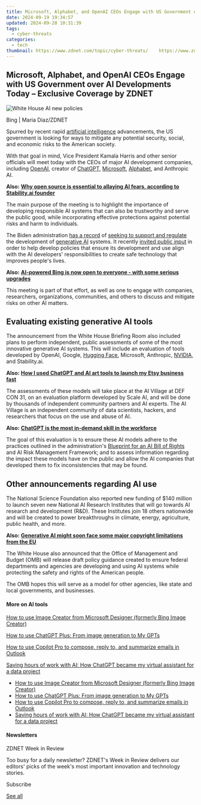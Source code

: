 ```yaml
---
title: Microsoft, Alphabet, and OpenAI CEOs Engage with US Government over AI Developments Today – Exclusive Coverage by ZDNET
date: 2024-09-19 19:34:57
updated: 2024-09-20 10:31:39
tags:
  - cyber-threats
categories:
  - tech
thumbnail: https://www.zdnet.com/topic/cyber-threats/    https://www.zdnet.com/a/img/resize/ec1bc96be8b73a9d2f8409869e1319db73e9a9fe/2023/05/04/9475ccf7-8940-41af-9e1e-9006d4e4f542/ai-whitehouse.jpg?width=170&height=96&fit=crop&auto=webp
---
```


## Microsoft, Alphabet, and OpenAI CEOs Engage with US Government over AI Developments Today – Exclusive Coverage by ZDNET

![White House AI new policies](https://www.zdnet.com/a/img/resize/2d1106c22572ec567bcc941e0fee0fd003e2ed84/2023/05/04/9475ccf7-8940-41af-9e1e-9006d4e4f542/ai-whitehouse.jpg?auto=webp&width=1280)

Bing | Maria Diaz/ZDNET

Spurred by recent rapid [artificial intelligence](https://www.zdnet.com/article/what-is-ai-heres-everything-you-need-to-know-about-artificial-intelligence/) advancements, the US government is looking for ways to mitigate any potential security, social, and economic risks to the American society. 

With that goal in mind, Vice President Kamala Harris and other senior officials will meet today with the CEOs of major AI development companies, including [OpenAI](https://www.zdnet.com/article/openai-is-product-development-its-not-ai-research-says-metas-chief-ai-scientist-lecun/), creator of [ChatGPT](https://www.zdnet.com/article/what-is-chatgpt-and-why-does-it-matter-heres-everything-you-need-to-know/), [Microsoft](https://www.zdnet.com/article/bings-ai-powered-search-engine-is-now-open-to-everyone-with-some-serious-upgrades/), [Alphabet](https://www.zdnet.com/article/the-6-biggest-ai-features-to-expect-from-google-io-2023/), and Anthropic AI. 

**Also:** [**Why open source is essential to allaying AI fears, according to Stability.ai founder**](https://www.zdnet.com/article/why-open-source-is-essential-to-allaying-ai-fears-according-to-stability-ai-founder/)

The main purpose of the meeting is to highlight the importance of developing responsible AI systems that can also be trustworthy and serve the public good, while incorporating effective protections against potential risks and harm to individuals. 

The Biden administration [has a record](https://www.zdnet.com/article/biden-administration-forms-new-ai-task-force/) of [seeking to support and regulate](https://www.zdnet.com/article/gates-musk-and-biden-weigh-in-on-the-ai-race-debate/) the development of [generative AI](https://www.zdnet.com/article/what-is-generative-ai-and-why-is-it-so-popular-heres-everything-you-need-to-know/) systems. It recently [invited public input](https://www.zdnet.com/article/the-white-house-seeks-your-opinion-on-chatgpt-and-ai-tools-for-safety-policy/) in order to help develop policies that ensure its development and use align with the AI developers' responsibilities to create safe technology that improves people's lives.

**Also:** [**AI-powered Bing is now open to everyone - with some serious upgrades**](https://www.zdnet.com/article/bings-ai-powered-search-engine-is-now-open-to-everyone-with-some-serious-upgrades/)

This meeting is part of that effort, as well as one to engage with companies, researchers, organizations, communities, and others to discuss and mitigate risks on other AI matters. 

## Evaluating existing generative AI tools

The announcement from the White House Briefing Room also included plans to perform independent, public assessments of some of the most innovative generative AI systems. This will include an evaluation of tools developed by OpenAI, Google, [Hugging Face](https://www.zdnet.com/article/what-is-huggingchat-everything-about-the-new-open-source-ai-chatbot/), Microsoft, Anthropic, [NVIDIA](https://www.zdnet.com/article/nvidia-unveils-a-potential-solution-to-prevent-ai-chatbots-from-hallucinating/), and Stability.ai. 

**Also:** [**How I used ChatGPT and AI art tools to launch my Etsy business fast**](https://www.zdnet.com/article/how-i-used-chatgpt-and-ai-art-tools-to-launch-my-etsy-business-fast/)

The assessments of these models will take place at the AI Village at DEF CON 31, on an evaluation platform developed by Scale AI, and will be done by thousands of independent community partners and AI experts. The AI Village is an independent community of data scientists, hackers, and researchers that focus on the use and abuse of AI. 

**Also:** [**ChatGPT is the most in-demand skill in the workforce**](https://www.zdnet.com/article/chatgpt-is-the-most-sought-out-tech-skill-in-the-workforce-according-to-a-study/)

The goal of this evaluation is to ensure these AI models adhere to the practices outlined in the administration's [Blueprint for an AI Bill of Rights](https://www.zdnet.com/article/the-white-house-passes-an-ai-bill-of-rights-that-attempts-to-put-your-privacy-concerns-at-ease/) and AI Risk Management Framework; and to assess information regarding the impact these models have on the public and allow the AI companies that developed them to fix inconsistencies that may be found.

## Other announcements regarding AI use

The National Science Foundation also reported new funding of $140 million to launch seven new National AI Research Institutes that will go towards AI research and development (R&D). These Institutes join 18 others nationwide and will be created to power breakthroughs in climate, energy, agriculture, public health, and more.

**Also:** [**Generative AI might soon face some major copyright limitations from the EU**](https://www.zdnet.com/article/generative-ai-might-soon-face-some-major-copyright-limitations-from-eu/)

The White House also announced that the Office of Management and Budget (OMB) will release draft policy guidance created to ensure federal departments and agencies are developing and using AI systems while protecting the safety and rights of the American people.

The OMB hopes this will serve as a model for other agencies, like state and local governments, and businesses.

#### More on AI tools

[How to use Image Creator from Microsoft Designer (formerly Bing Image Creator)](https://www.zdnet.com/article/how-to-use-bing-image-creator-microsoft-designer/ "How to use Image Creator from Microsoft Designer (formerly Bing Image Creator)")

[How to use ChatGPT Plus: From image generation to My GPTs](https://www.zdnet.com/article/how-to-use-chatgpt-plus-from-gpt-4o-to-interactive-tables/ "How to use ChatGPT Plus: From image generation to My GPTs")

[How to use Copilot Pro to compose, reply to, and summarize emails in Outlook](https://www.zdnet.com/article/how-to-use-copilot-pro-to-compose-reply-to-and-summarize-emails-in-outlook/ "How to use Copilot Pro to compose, reply to, and summarize emails in Outlook")

[Saving hours of work with AI: How ChatGPT became my virtual assistant for a data project](https://www.zdnet.com/article/saving-hours-of-work-with-ai-how-chatgpt-became-my-virtual-assistant-for-a-data-project/ "Saving hours of work with AI: How ChatGPT became my virtual assistant for a data project")

* [How to use Image Creator from Microsoft Designer (formerly Bing Image Creator)](https://www.zdnet.com/article/how-to-use-bing-image-creator-microsoft-designer/ "How to use Image Creator from Microsoft Designer (formerly Bing Image Creator)")
* [How to use ChatGPT Plus: From image generation to My GPTs](https://www.zdnet.com/article/how-to-use-chatgpt-plus-from-gpt-4o-to-interactive-tables/ "How to use ChatGPT Plus: From image generation to My GPTs")
* [How to use Copilot Pro to compose, reply to, and summarize emails in Outlook](https://www.zdnet.com/article/how-to-use-copilot-pro-to-compose-reply-to-and-summarize-emails-in-outlook/ "How to use Copilot Pro to compose, reply to, and summarize emails in Outlook")
* [Saving hours of work with AI: How ChatGPT became my virtual assistant for a data project](https://www.zdnet.com/article/saving-hours-of-work-with-ai-how-chatgpt-became-my-virtual-assistant-for-a-data-project/ "Saving hours of work with AI: How ChatGPT became my virtual assistant for a data project")

#### Newsletters

ZDNET Week in Review

Too busy for a daily newsletter? ZDNET's Week in Review delivers our editors' picks of the week's most important innovation and technology stories.

 Subscribe

[See all](https://www.zdnet.com/newsletters/)

<ins class="adsbygoogle"
     style="display:block"
     data-ad-format="autorelaxed"
     data-ad-client="ca-pub-7571918770474297"
     data-ad-slot="1223367746"></ins>



<ins class="adsbygoogle"
     style="display:block"
     data-ad-client="ca-pub-7571918770474297"
     data-ad-slot="8358498916"
     data-ad-format="auto"
     data-full-width-responsive="true"></ins>
